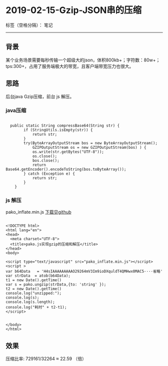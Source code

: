 ﻿# 2019-02-15-Gzip-JSON串的压缩

标签（空格分隔）： 笔记

---

##  背景

某个业务场景需要每秒传输一个超级大的json，体积800kb+；字符数：80w+；tps:300+，占用了服务端极大的带宽，且客户端带宽压力也很大。

## 思路
后台java Gzip压缩，前台 js 解压。

### java压缩

```

  public static String compressBase64(String str) {
        if (StringUtils.isEmpty(str)) {
            return str;
        }
        try(ByteArrayOutputStream bos = new ByteArrayOutputStream();
            GZIPOutputStream os = new GZIPOutputStream(bos) ) {
            os.write(str.getBytes("UTF-8"));
            os.close();
            bos.close();
            return Base64.getEncoder().encodeToString(bos.toByteArray());
        } catch (Exception e) {
            return str;
        } 
    }

```

### js 解压 

pako_inflate.min.js  [下载见github][1]


```

<!DOCTYPE html>
<html lang="en">
<head>
  <meta charset="UTF-8">
  <title>pako.js实现gzip的压缩和解压</title>
</head>
<body>

<script type="text/javascript" src="pako_inflate.min.js"></script>
<script >
var b64Data   = 'H4sIAAAAAAAAAO29264mV3Im9ioDXquldT4QMHwx0MAC5····省略'
var strData  = atob(b64Data);
t1 = new Date().getTime()
var s = pako.ungzip(strData,{to: 'string' });
t2 = new Date().getTime()
console.log("unzipped:");
console.log(s);
console.log(s.length);
console.log("耗时" + t2-t1);
</script>


</body>
</html>

```

## 效果

压缩比率: 729161/32264 ≈ 22.59 （倍）


  [1]: http://nodeca.github.io/pako/